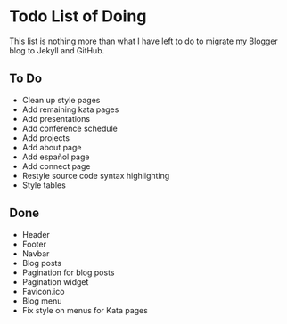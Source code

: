 # Todo List of Doing

This list is nothing more than what I have left to do to migrate my Blogger
blog to Jekyll and GitHub.

## To Do

  - Clean up style pages
  - Add remaining kata pages
  - Add presentations
  - Add conference schedule
  - Add projects
  - Add about page
  - Add español page
  - Add connect page
  - Restyle source code syntax highlighting
  - Style tables

## Done

  - Header
  - Footer
  - Navbar
  - Blog posts
  - Pagination for blog posts
  - Pagination widget
  - Favicon.ico
  - Blog menu
  - Fix style on menus for Kata pages
